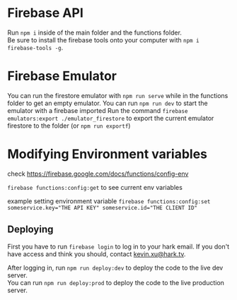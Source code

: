 # Firebase API
Run `npm i` inside of the main folder and the functions folder.  
Be sure to install the firebase tools onto your computer with `npm i firebase-tools -g`.  


# Firebase Emulator
You can run the firestore emulator with `npm run serve` while in the functions folder to get an empty emulator.
You can run `npm run dev` to start the emulator with a firebase imported
Run the command `firebase emulators:export ./emulator_firestore` to export the current emulator firestore to the folder (or `npm run exportf`)

# Modifying Environment variables
check https://firebase.google.com/docs/functions/config-env

`firebase functions:config:get` to see current env variables

example setting environment variable
`firebase functions:config:set someservice.key="THE API KEY" someservice.id="THE CLIENT ID"`


## Deploying
First you have to run `firebase login` to log in to your hark email. If you don't have access 
and think you should, contact kevin.xu@hark.tv.  

After logging in, run `npm run deploy:dev` to deploy the code to the live dev server.  
You can run `npm run deploy:prod` to deploy the code to the live production server.  
